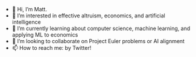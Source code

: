 - 👋 Hi, I’m Matt.
- 👀 I’m interested in effective altruism, economics, and artificial intelligence
- 🌱 I’m currently learning about computer science, machine learning, and applying ML to economics
- 💞️ I’m looking to collaborate on Project Euler problems or AI alignment
- 📫 How to reach me: by Twitter!

<!---
matthewlhchiu/matthewlhchiu is a ✨ special ✨ repository because its `README.md` (this file) appears on your GitHub profile.
You can click the Preview link to take a look at your changes.
--->
